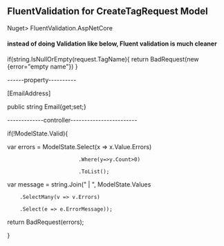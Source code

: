 ## FluentValidation for CreateTagRequest Model

Nuget> FluentValidation.AspNetCore


#### instead of doing Validation like below, Fluent validation is much cleaner
if(string.IsNullOrEmpty(request.TagName){
return BadRequest(new  {error="empty name"})
}

------property----------

[EmailAddress]

public string Email{get;set;}

-------------controller------------------------

if(!ModelState.Valid){

var errors = ModelState.Select(x => x.Value.Errors)

                           .Where(y=>y.Count>0)
                           
                           .ToList();

var message = string.Join(" | ", ModelState.Values

        .SelectMany(v => v.Errors)
        
        .Select(e => e.ErrorMessage));

return BadRequest(errors);

}
